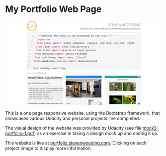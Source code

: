 # My Portfolio Web Page

![Screen shot of my portfolio website](images/portfolio-555x300.png)

This is a one page responsive website, using the Bootstrap framework, that
showcases various Udacity and personal projects I’ve completed.

The visual design of the website was provided by Udacity (see file
[mock3-portfolio-1.pdf](mock3-portfolio-1.pdf)) as an exercise in taking a
design mock up and coding it up.

This website is live at [portfolio.stevenwooding.com](http://portfolio.stevenwooding.com).
Clicking on each project image to display more information.